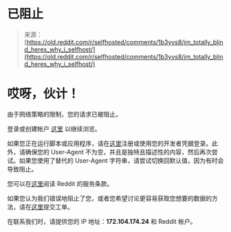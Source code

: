 <!--yml

category: 未分类

date: 2024-05-27 14:29:35

-->

# 已阻止

> 来源：[https://old.reddit.com/r/selfhosted/comments/1b3yvs8/im_totally_blind_heres_why_i_selfhost/](https://old.reddit.com/r/selfhosted/comments/1b3yvs8/im_totally_blind_heres_why_i_selfhost/)

# 哎呀，伙计！

由于网络策略的限制，您的请求已被阻止。

登录或创建帐户 [这里](https://www.reddit.com/login/) 以继续浏览。

如果您正在运行脚本或应用程序，请在[这里](https://www.reddit.com/wiki/api/)注册或使用您的开发者凭据登录。此外，请确保您的 User-Agent 不为空，并且是独特且描述性的内容，然后再次尝试。如果您使用了替代的 User-Agent 字符串，请尝试切换回默认值，因为有时会导致阻止。

您可以在[这里](https://www.reddit.com/wiki/api/)阅读 Reddit 的服务条款。

如果您认为我们错误地阻止了您，或者您希望讨论更容易获取您想要的数据的方法，请在[这里](https://support.reddithelp.com/hc/en-us/requests/new?ticket_form_id=21879292693140)提交工单。

在联系我们时，请提供您的 IP 地址：**172.104.174.24** 和 Reddit 帐户。
